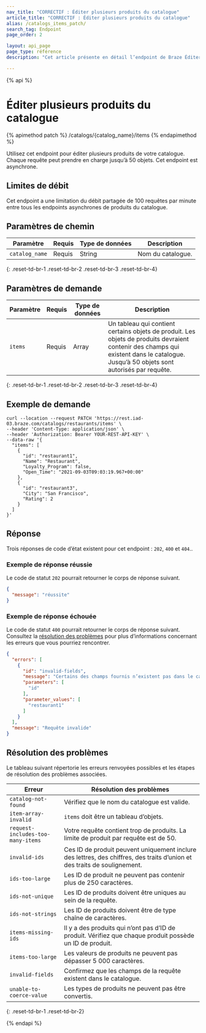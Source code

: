 ```yaml
---
nav_title: "CORRECTIF : Éditer plusieurs produits du catalogue"
article_title: "CORRECTIF : Éditer plusieurs produits du catalogue"
alias: /catalogs_items_patch/
search_tag: Endpoint
page_order: 2

layout: api_page
page_type: référence
description: "Cet article présente en détail l’endpoint de Braze Éditer plusieurs produits du catalogue."

---
```

{% api %}
# Éditer plusieurs produits du catalogue
{% apimethod patch %}
/catalogs/{catalog_name}/items
{% endapimethod %}

Utilisez cet endpoint pour éditer plusieurs produits de votre catalogue. Chaque requête peut prendre en charge jusqu’à 50 objets. Cet endpoint est asynchrone.

## Limites de débit

Cet endpoint a une limitation du débit partagée de 100 requêtes par minute entre tous les endpoints asynchrones de produits du catalogue.

## Paramètres de chemin

| Paramètre | Requis | Type de données | Description |
|---|---|---|---|
| `catalog_name` | Requis | String | Nom du catalogue. |
{: .reset-td-br-1 .reset-td-br-2 .reset-td-br-3 .reset-td-br-4}

## Paramètres de demande

| Paramètre | Requis | Type de données | Description |
|---|---|---|---|
| `items` | Requis | Array | Un tableau qui contient certains objets de produit. Les objets de produits devraient contenir des champs qui existent dans le catalogue. Jusqu’à 50 objets sont autorisés par requête. |
{: .reset-td-br-1 .reset-td-br-2 .reset-td-br-3 .reset-td-br-4}

## Exemple de demande

```
curl --location --request PATCH 'https://rest.iad-03.braze.com/catalogs/restaurants/items' \
--header 'Content-Type: application/json' \
--header 'Authorization: Bearer YOUR-REST-API-KEY' \
--data-raw '{
  "items": [
    {
      "id": "restaurant1",
      "Name": "Restaurant",
      "Loyalty_Program": false,
      "Open_Time": "2021-09-03T09:03:19.967+00:00"
    },
    {
      "id": "restaurant3",
      "City": "San Francisco",
      "Rating": 2
    }
  ]
}'
```

## Réponse

Trois réponses de code d’état existent pour cet endpoint : `202`, `400` et `404`..

### Exemple de réponse réussie

Le code de statut `202` pourrait retourner le corps de réponse suivant.

```json
{
  "message": "réussite"
}
```

### Exemple de réponse échouée

Le code de statut `400` pourrait retourner le corps de réponse suivant. Consultez la [résolution des problèmes](#troubleshooting) pour plus d’informations concernant les erreurs que vous pourriez rencontrer.

```json
{
  "errors": [
    {
      "id": "invalid-fields",
      "message": "Certains des champs fournis n’existent pas dans le catalogue.",
      "parameters": [
        "id"
      ],
      "parameter_values": [
        "restaurant1"
      ]
    }
  ],
  "message": "Requête invalide"
}
```

## Résolution des problèmes

Le tableau suivant répertorie les erreurs renvoyées possibles et les étapes de résolution des problèmes associées.

| Erreur | Résolution des problèmes |
| --- | --- |
| `catalog-not-found` | Vérifiez que le nom du catalogue est valide. |
| `item-array-invalid` | `items` doit être un tableau d’objets. |
| `request-includes-too-many-items` | Votre requête contient trop de produits. La limite de produit par requête est de 50. |
| `invalid-ids` | Ces ID de produit peuvent uniquement inclure des lettres, des chiffres, des traits d’union et des traits de soulignement. |
| `ids-too-large` | Les ID de produit ne peuvent pas contenir plus de 250 caractères. |
| `ids-not-unique` | Les ID de produits doivent être uniques au sein de la requête. |
| `ids-not-strings` | Les ID de produits doivent être de type chaîne de caractères. |
| `items-missing-ids` | Il y a des produits qui n’ont pas d’ID de produit. Vérifiez que chaque produit possède un ID de produit. |
| `items-too-large` | Les valeurs de produits ne peuvent pas dépasser 5 000 caractères. |
| `invalid-fields` | Confirmez que les champs de la requête existent dans le catalogue. |
| `unable-to-coerce-value` | Les types de produits ne peuvent pas être convertis. |
{: .reset-td-br-1 .reset-td-br-2}

{% endapi %}